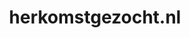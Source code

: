 ---
layout: post
title: "herkomstgezocht.nl"
internal_url: "/dutchgov/herkomstgezocht.nl.html"
subdomains_count: 4
all_subdomains_count: 4
urls_count: 4
ssl_rank: 0
http_rank: 70
url_link: /data/herkomstgezocht.nl/urls.txt
all_subdomains_link: /data/herkomstgezocht.nl/all_subdomains.txt
subdomains_link: /data/herkomstgezocht.nl/subdomains.txt
categories: dutchgov
---